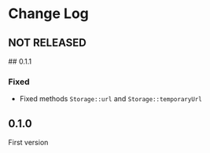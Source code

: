 # Change Log

## NOT RELEASED

## 0.1.1

### Fixed

- Fixed methods `Storage::url` and `Storage::temporaryUrl`

## 0.1.0

First version
